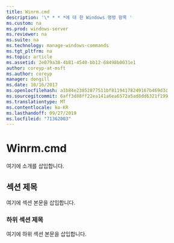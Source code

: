 ```yaml
---
title: Winrm.cmd
description: '\* * * *에 대 한 Windows 명령 항목 '
ms.custom: na
ms.prod: windows-server
ms.reviewer: na
ms.suite: na
ms.technology: manage-windows-commands
ms.tgt_pltfrm: na
ms.topic: article
ms.assetid: 2e079a38-4b81-4540-bb12-68498b0031e1
author: coreyp-at-msft
ms.author: coreyp
manager: dongill
ms.date: 10/16/2017
ms.openlocfilehash: a1b84e23852877511bf81194178249167b469d3c
ms.sourcegitcommit: 6aff3d88ff22ea141a6ea6572a5ad8dd6321f199
ms.translationtype: MT
ms.contentlocale: ko-KR
ms.lasthandoff: 09/27/2019
ms.locfileid: "71362003"
---
```

# <a name="winrmcmd"></a>Winrm.cmd



여기에 소개를 삽입합니다.

## <a name="section-heading"></a>섹션 제목

여기에 섹션 본문을 삽입합니다.

### <a name="subsection-heading"></a>하위 섹션 제목

여기에 하위 섹션 본문을 삽입합니다.